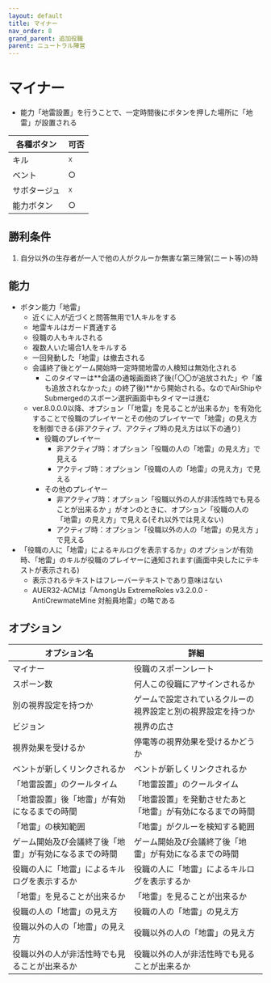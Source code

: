 ```yaml
---
layout: default
title: マイナー
nav_order: 8
grand_parent: 追加役職
parent: ニュートラル陣営
---
```


# マイナー

- 能力「地雷設置」を行うことで、一定時間後にボタンを押した場所に「地雷」が設置される

|  各種ボタン |  可否  |
| ---- | ---- |
|  キル  | ☓ |
|  ベント  | ○ |
|  サボタージュ  | ☓ |
|  能力ボタン  | ○ |

## 勝利条件
1. 自分以外の生存者が一人で他の人がクルーか無害な第三陣営(ニート等)の時

## 能力

- ボタン能力「地雷」
  - 近くに人が近づくと問答無用で1人キルをする
  - 地雷キルはガード貫通する
  - 役職の人もキルされる
  - 複数人いた場合1人をキルする
  - 一回発動した「地雷」は撤去される
  - 会議終了後とゲーム開始時一定時間地雷の人検知は無効化される
    - このタイマーは**会議の通報画面終了後(「〇〇が追放された」や「誰も追放されなかった」の終了後)**から開始される。なのでAirShipやSubmergedのスポーン選択画面中もタイマーは進む
  - ver.8.0.0.0以降、オプション「「地雷」を見ることが出来るか」を有効化することで役職のプレイヤーとその他のプレイヤーで「地雷」の見え方を制御できる(非アクティブ、アクティブ時の見え方は以下の通り)
    - 役職のプレイヤー
      - 非アクティブ時：オプション「役職の人の「地雷」の見え方」で見える
      - アクティブ時：オプション「役職の人の「地雷」の見え方」で見える
    - その他のプレイヤー
      - 非アクティブ時：オプション「役職以外の人が非活性時でも見ることが出来るか
」がオンのときに、オプション「役職の人の「地雷」の見え方」で見える(それ以外では見えない)
      - アクティブ時：オプション「役職以外の人の「地雷」の見え方
」で見える
- 「役職の人に「地雷」によるキルログを表示するか」のオプションが有効時、「地雷」のキルが役職のプレイヤーに通知されます(画面中央したにテキストが表示される)
  - 表示されるテキストはフレーバーテキストであり意味はない
  - AUER32-ACMは「AmongUs ExtremeRoles v3.2.0.0 - AntiCrewmateMine 対船員地雷」の略である

## オプション

|  オプション名 |  詳細  |
| ---- | ---- |
|  マイナー  | 役職のスポーンレート |
|  スポーン数  | 何人この役職にアサインされるか |
|  別の視界設定を持つか  |  ゲームで設定されているクルーの視界設定と別の視界設定を持つか  |
|  ビジョン  |  視界の広さ  |
|  視界効果を受けるか  |  停電等の視界効果を受けるかどうか  |
|  ベントが新しくリンクされるか  | ベントが新しくリンクされるか |
|  「地雷設置」のクールタイム  | 「地雷設置」のクールタイム |
|  「地雷設置」後「地雷」が有効になるまでの時間  |  「地雷設置」を発動させたあと「地雷」が有効になるまでの時間  |
|  「地雷」の検知範囲  |  「地雷」がクルーを検知する範囲  |
|  ゲーム開始及び会議終了後「地雷」が有効になるまでの時間  |  ゲーム開始及び会議終了後「地雷」が有効になるまでの時間  |
|  役職の人に「地雷」によるキルログを表示するか  |  役職の人に「地雷」によるキルログを表示するか  |
|  「地雷」を見ることが出来るか  |  「地雷」を見ることが出来るか  |
|  役職の人の「地雷」の見え方  |  役職の人の「地雷」の見え方  |
|  役職以外の人の「地雷」の見え方  |  役職以外の人の「地雷」の見え方  |
|  役職以外の人が非活性時でも見ることが出来るか  |  役職以外の人が非活性時でも見ることが出来るか  |